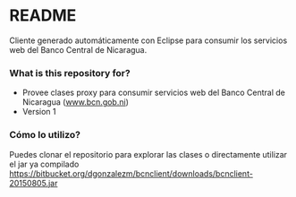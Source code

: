 # README #

Cliente generado automáticamente con Eclipse para consumir los servicios web del Banco Central de Nicaragua.

### What is this repository for? ###

* Provee clases proxy para consumir servicios web del Banco Central de Nicaragua (www.bcn.gob.ni)
* Version 1

### Cómo lo utilizo? ###

Puedes clonar el repositorio para explorar las clases o directamente utilizar el jar ya compilado https://bitbucket.org/dgonzalezm/bcnclient/downloads/bcnclient-20150805.jar